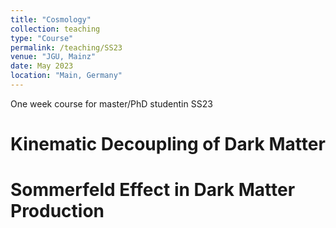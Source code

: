 ```yaml
---
title: "Cosmology"
collection: teaching
type: "Course"
permalink: /teaching/SS23
venue: "JGU, Mainz"
date: May 2023
location: "Main, Germany"
---
```


One week course for master/PhD studentin SS23

Kinematic Decoupling of Dark Matter
======

Sommerfeld Effect in  Dark Matter Production
======

